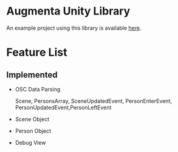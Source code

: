 # Augmenta Unity Library

An example project using this library is available [here](https://github.com/Theoriz/AugmentaUnity-Demo).

# Feature List
## Implemented
- OSC Data Parsing

   Scene, PersonsArray, SceneUpdatedEvent, PersonEnterEvent, PersonUpdatedEvent,PersonLeftEvent

- Scene Object
- Person Object
- Debug View

